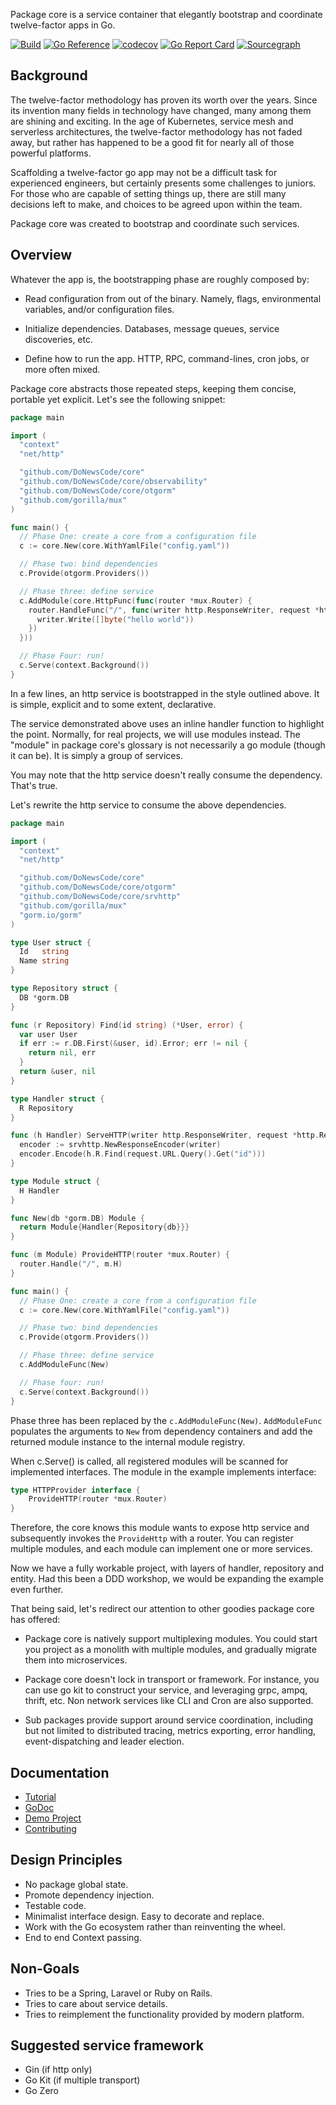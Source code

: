 Package core is a service container that elegantly bootstrap and coordinate
twelve-factor apps in Go.

[![Build](https://github.com/DoNewsCode/core/actions/workflows/go.yml/badge.svg)](https://github.com/DoNewsCode/core/actions/workflows/go.yml)
[![Go Reference](https://pkg.go.dev/badge/github.com/DoNewsCode/core.svg)](https://pkg.go.dev/github.com/DoNewsCode/core)
[![codecov](https://codecov.io/gh/DoNewsCode/core/branch/master/graph/badge.svg)](https://codecov.io/gh/DoNewsCode/core)
[![Go Report Card](https://goreportcard.com/badge/DoNewsCode/core)](https://goreportcard.com/report/DoNewsCode/core)
[![Sourcegraph](https://sourcegraph.com/github.com/DoNewsCode/core/-/badge.svg)](https://sourcegraph.com/github.com/DoNewsCode/core?badge)

## Background

The twelve-factor methodology has proven its worth over the years. Since its
invention many fields in technology have changed, many among them are shining
and exciting. In the age of Kubernetes, service mesh and serverless
architectures, the twelve-factor methodology has not faded away, but rather has
happened to be a good fit for nearly all of those powerful platforms.

Scaffolding a twelve-factor go app may not be a difficult task for experienced
engineers, but certainly presents some challenges to juniors. For those who are
capable of setting things up, there are still many decisions left to make, and choices
to be agreed upon within the team.

Package core was created to bootstrap and coordinate such services.

## Overview

Whatever the app is, the bootstrapping phase are roughly composed by:

- Read configuration from out of the binary. Namely, flags, environmental
  variables, and/or configuration files.

- Initialize dependencies. Databases, message queues, service discoveries, etc.

- Define how to run the app. HTTP, RPC, command-lines, cron jobs, or more often mixed.

Package core abstracts those repeated steps, keeping them concise, portable yet explicit. 
Let's see the following snippet:

```go
package main

import (
  "context"
  "net/http"

  "github.com/DoNewsCode/core"
  "github.com/DoNewsCode/core/observability"
  "github.com/DoNewsCode/core/otgorm"
  "github.com/gorilla/mux"
)

func main() {
  // Phase One: create a core from a configuration file
  c := core.New(core.WithYamlFile("config.yaml"))

  // Phase two: bind dependencies
  c.Provide(otgorm.Providers())

  // Phase three: define service
  c.AddModule(core.HttpFunc(func(router *mux.Router) {
    router.HandleFunc("/", func(writer http.ResponseWriter, request *http.Request) {
      writer.Write([]byte("hello world"))
    })
  }))

  // Phase Four: run!
  c.Serve(context.Background())
}

```

In a few lines, an http service is bootstrapped in the style outlined above.
It is simple, explicit and to some extent, declarative.

The service demonstrated above uses an inline handler function to highlight the point.
Normally, for real projects, we will use modules instead. 
The "module" in package core's glossary is not necessarily a go module (though it can be). It is simply a group of services.

You may note that the http service doesn't really consume the dependency.
That's true.

Let's rewrite the http service to consume the above dependencies.

```go
package main

import (
  "context"
  "net/http"

  "github.com/DoNewsCode/core"
  "github.com/DoNewsCode/core/otgorm"
  "github.com/DoNewsCode/core/srvhttp"
  "github.com/gorilla/mux"
  "gorm.io/gorm"
)

type User struct {
  Id   string
  Name string
}

type Repository struct {
  DB *gorm.DB
}

func (r Repository) Find(id string) (*User, error) {
  var user User
  if err := r.DB.First(&user, id).Error; err != nil {
    return nil, err
  }
  return &user, nil
}

type Handler struct {
  R Repository
}

func (h Handler) ServeHTTP(writer http.ResponseWriter, request *http.Request) {
  encoder := srvhttp.NewResponseEncoder(writer)
  encoder.Encode(h.R.Find(request.URL.Query().Get("id")))
}

type Module struct {
  H Handler
}

func New(db *gorm.DB) Module {
  return Module{Handler{Repository{db}}}
}

func (m Module) ProvideHTTP(router *mux.Router) {
  router.Handle("/", m.H)
}

func main() {
  // Phase One: create a core from a configuration file
  c := core.New(core.WithYamlFile("config.yaml"))

  // Phase two: bind dependencies
  c.Provide(otgorm.Providers())

  // Phase three: define service
  c.AddModuleFunc(New)

  // Phase four: run!
  c.Serve(context.Background())
}
```

Phase three has been replaced by the `c.AddModuleFunc(New)`. `AddModuleFunc` populates the arguments to `New` from dependency containers
and add the returned module instance to the internal module registry.

When c.Serve() is called, all registered modules will be scanned for implemented interfaces. 
The module in the example implements interface: 

```go
type HTTPProvider interface {
	ProvideHTTP(router *mux.Router)
}
```

Therefore, the core knows this module wants to expose http service and subsequently invokes the `ProvideHttp` with a router. You can register multiple modules, and each module can implement one or more services.

Now we have a fully workable project, with layers of handler, repository and entity. 
Had this been a DDD workshop, we would be expanding the example even further. 

That being said, let's redirect our attention to other goodies package core has offered:

- Package core is natively support multiplexing modules. 
  You could start you project as a monolith with multiple modules, and gradually migrate them into microservices.

- Package core doesn't lock in transport or framework.
  For instance, you can use go kit to construct your service, and leveraging grpc, ampq, thrift, etc. Non network services like CLI and Cron are also supported.

- Sub packages provide support around service coordination, including but not limited to distributed tracing, metrics exporting, error handling, event-dispatching and leader election.

## Documentation

* [Tutorial](https://github.com/DoNewsCode/core/blob/master/doc/tutorial.md)
* [GoDoc](https://pkg.go.dev/github.com/DoNewsCode/core)
* [Demo Project](https://github.com/DoNewsCode/skeleton)
* [Contributing](https://github.com/DoNewsCode/core/blob/master/doc/contributing.markdown)

## Design Principles

- No package global state.
- Promote dependency injection.
- Testable code.
- Minimalist interface design. Easy to decorate and replace.
- Work with the Go ecosystem rather than reinventing the wheel.
- End to end Context passing.

## Non-Goals

- Tries to be a Spring, Laravel or Ruby on Rails.
- Tries to care about service details.
- Tries to reimplement the functionality provided by modern platform.

## Suggested service framework
- Gin (if http only)
- Go Kit (if multiple transport)
- Go Zero



